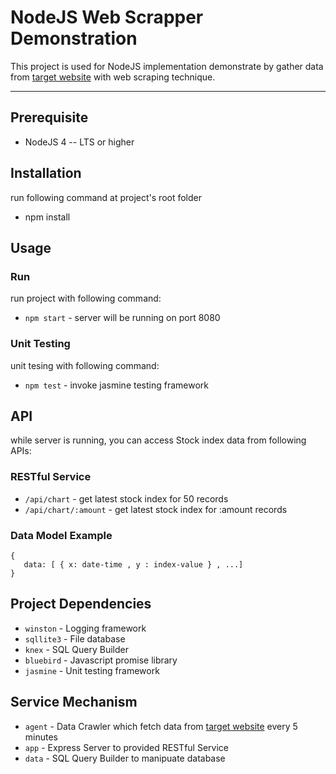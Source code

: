 # NodeJS Web Scrapper Demonstration

This project is used for NodeJS implementation demonstrate
by gather data from [target website](http://www.nasdaq.com) with web scraping technique.

-----
## Prerequisite

- NodeJS 4 -- LTS or higher

## Installation

run following command at project's root folder
- npm install

## Usage

### Run
run project with following command:
- `npm start` - server will be running on port 8080

### Unit Testing
unit tesing with following command:
- `npm test` - invoke jasmine testing framework

## API
while server is running, 
you can access Stock index data from following APIs:

### RESTful Service
- `/api/chart` - get latest stock index for 50 records
- `/api/chart/:amount` - get latest stock index for :amount records


### Data Model Example

````
{
   data: [ { x: date-time , y : index-value } , ...]
}
````

## Project Dependencies
- `winston` - Logging framework
- `sqllite3` - File database
- `knex` - SQL Query Builder
- `bluebird` - Javascript promise library
- `jasmine` - Unit testing framework

## Service Mechanism
- `agent` - Data Crawler which fetch data from [target website](http://www.nasdaq.com) every 5 minutes
- `app` - Express Server to provided RESTful Service
- `data` - SQL Query Builder to manipuate database
